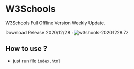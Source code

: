 # W3Schools
W3Schools Full Offline Version Weekly Update.

Download Release 2020/12/28 : ![w3shools-20201228.7z](https://github.com/Ja7adR/W3Schools/releases/tag/v2020.12.28)

## How to use ?
- just run file `index.html`
